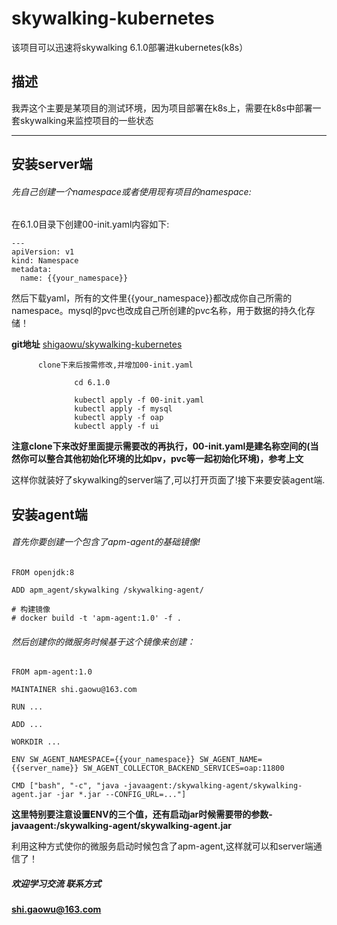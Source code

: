 # skywalking-kubernetes
该项目可以迅速将skywalking 6.1.0部署进kubernetes(k8s）

## 描述
我弄这个主要是某项目的测试环境，因为项目部署在k8s上，需要在k8s中部署一套skywalking来监控项目的一些状态

-------------
## 安装server端

###### 先自己创建一个namespace或者使用现有项目的namespace:

在6.1.0目录下创建00-init.yaml内容如下:
```
---
apiVersion: v1
kind: Namespace
metadata:
  name: {{your_namespace}}
```

然后下载yaml，所有的文件里{{your_namespace}}都改成你自己所需的namespace。mysql的pvc也改成自己所创建的pvc名称，用于数据的持久化存储！

**git地址**
[shigaowu/skywalking-kubernetes](https://github.com/shigaowu/skywalking-kubernetes)
                  
		  
		  clone下来后按需修改,并增加00-init.yaml
 
                  cd 6.1.0
                  
                  kubectl apply -f 00-init.yaml
                  kubectl apply -f mysql
                  kubectl apply -f oap
                  kubectl apply -f ui
                  

**注意clone下来改好里面提示需要改的再执行，00-init.yaml是建名称空间的(当然你可以整合其他初始化环境的比如pv，pvc等一起初始化环境)，参考上文**

这样你就装好了skywalking的server端了,可以打开页面了!接下来要安装agent端.

## 安装agent端

###### 首先你要创建一个包含了apm-agent的基础镜像!

```
FROM openjdk:8

ADD apm_agent/skywalking /skywalking-agent/

# 构建镜像
# docker build -t 'apm-agent:1.0' -f .
```

###### 然后创建你的微服务时候基于这个镜像来创建：

```
FROM apm-agent:1.0

MAINTAINER shi.gaowu@163.com

RUN ...

ADD ...

WORKDIR ...

ENV SW_AGENT_NAMESPACE={{your_namespace}} SW_AGENT_NAME={{server_name}} SW_AGENT_COLLECTOR_BACKEND_SERVICES=oap:11800

CMD ["bash", "-c", "java -javaagent:/skywalking-agent/skywalking-agent.jar -jar *.jar --CONFIG_URL=..."]
```

**这里特别要注意设置ENV的三个值，还有启动jar时候需要带的参数-javaagent:/skywalking-agent/skywalking-agent.jar**


利用这种方式使你的微服务启动时候包含了apm-agent,这样就可以和server端通信了！


##### 欢迎学习交流 联系方式
**shi.gaowu@163.com**

